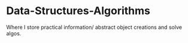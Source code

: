 # Data-Structures-Algorithms
Where I store practical information/ abstract object creations and solve algos.
